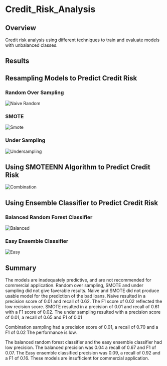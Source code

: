 # Credit_Risk_Analysis
## Overview
Credit risk analysis using different techniques to train and evaluate models with unbalanced classes.

## Results
## Resampling Models to Predict Credit Risk
### Random Over Sampling

![Naive Random](https://user-images.githubusercontent.com/98991575/177057508-2ae8b887-b98c-43dc-84e3-783c8776f0a7.png)

### SMOTE

![Smote](https://user-images.githubusercontent.com/98991575/177057505-83163bc1-19f8-4cfa-aee0-3cfde9263cf9.png)

### Under Sampling

![Undersampling](https://user-images.githubusercontent.com/98991575/177057503-3b77e426-f36f-4509-a912-95f4522a4a8d.png)


## Using SMOTEENN Algorithm to Predict Credit Risk
![Combination](https://user-images.githubusercontent.com/98991575/177057741-98b00a4b-9ca7-4884-8075-7295760f5b4e.png)

## Using Ensemble Classifier to Predict Credit Risk

### Balanced Random Forest Classifier
![Balanced](https://user-images.githubusercontent.com/98991575/177055490-aeb6be5e-357b-4abb-b5cd-0cb1fe9f4a45.png)

### Easy Ensemble Classifier
![Easy](https://user-images.githubusercontent.com/98991575/177055474-fde596a9-f0ac-4bfe-a8f6-a1fdcf8311ff.png)

## Summary
The models are inadequately predictive, and are not recommended for commercial application.  Random over sampling, SMOTE and under sampling did not give faverable results.  Naive and SMOTE did not produce usable model for the prediction of the bad loans.  Naive resulted in a precision score of 0.01 and recall of 0.62. The F1 score of 0.02 reflected the low recision score.  SMOTE resulted in a precision of 0.01 and recall of 0.61 with a F1 score of 0.02.  The under  sampling resulted with a precision score of 0.01, a recall of 0.65 and F1 of 0.01

Combination sampling had a precision score of 0.01, a recall of 0.70 and a F1 of 0.02 The performance is low.

The balanced random forest classifier and the easy ensemble classifier had low precision.  The balanced precision was 0.04 a recall of 0.67 and F1 of 0.07.  The Easy ensemble classified precision was 0.09, a recall of 0.92 and a F1 of 0.16.  These models are insufficient for commercial application.
